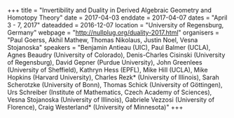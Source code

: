 +++
title = "Invertibility and Duality in Derived Algebraic Geometry and Homotopy Theory"
date = 2017-04-03
enddate = 2017-04-07
dates = "April 3 - 7, 2017"
dateadded = 2016-12-07
location = "University of Regensburg, Germany"
webpage = "http://nullplug.org/duality-2017.html"
organisers = "Paul Goerss, Akhil Mathew, Thomas Nikolaus, Justin Noel, Vesna Stojanoska"
speakers = "Benjamin Antieau (UIC), Paul Balmer (UCLA), Agnes Beaudry (University of Colorado), Denis-Charles Cisinski (University of Regensburg), David Gepner (Purdue University), John Greenlees (University of Sheffield), Kathryn Hess (EPFL), Mike Hill (UCLA), Mike Hopkins  (Harvard University), Charles Rezk* (University of Illinois), Sarah Scherotzke (University of Bonn), Thomas Schick (University of Göttingen), Urs Schreiber (Institute of Mathematics, Czech Academy of Sciences), Vesna Stojanoska (University of Illinois), Gabriele Vezzosi (University of Florence), Craig Westerland* (University of Minnesota)"
+++
